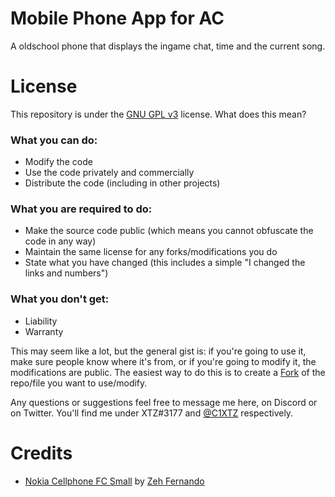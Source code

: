 # Mobile Phone App for AC
A oldschool phone that displays the ingame chat, time and the current song.

# License
This repository is under the [GNU GPL v3](https://choosealicense.com/licenses/gpl-3.0/) license. What does this mean?

### What you can do:
* Modify the code
* Use the code privately and commercially
* Distribute the code (including in other projects)

### What you are required to do:
* Make the source code public (which means you cannot obfuscate the code in any way)
* Maintain the same license for any forks/modifications you do
* State what you have changed (this includes a simple "I changed the links and numbers")

### What you don't get:
* Liability
* Warranty

This may seem like a lot, but the general gist is: if you're going to use it, make sure people know where it's from, or if you're going to modify it, the modifications are public. The easiest way to do this is to create a [Fork](https://docs.github.com/en/pull-requests/collaborating-with-pull-requests/working-with-forks/about-forks) of the repo/file you want to use/modify.

Any questions or suggestions feel free to message me here, on Discord or on Twitter. You'll find me under XTZ#3177 and [@C1XTZ](https://twitter.com/C1XTZ) respectively.

# Credits
* [Nokia Cellphone FC Small](https://www.dafont.com/nokia-cellphone.font) by [Zeh Fernando](https://portfolio.zehfernando.com/)

